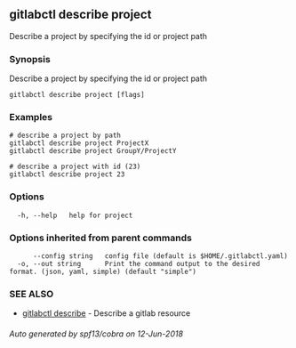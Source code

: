 ## gitlabctl describe project

Describe a project by specifying the id or project path

### Synopsis

Describe a project by specifying the id or project path

```
gitlabctl describe project [flags]
```

### Examples

```
# describe a project by path
gitlabctl describe project ProjectX
gitlabctl describe project GroupY/ProjectY

# describe a project with id (23)
gitlabctl describe project 23
```

### Options

```
  -h, --help   help for project
```

### Options inherited from parent commands

```
      --config string   config file (default is $HOME/.gitlabctl.yaml)
  -o, --out string      Print the command output to the desired format. (json, yaml, simple) (default "simple")
```

### SEE ALSO

* [gitlabctl describe](gitlabctl_describe.md)	 - Describe a gitlab resource

###### Auto generated by spf13/cobra on 12-Jun-2018
